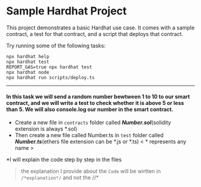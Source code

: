 # Sample Hardhat Project

This project demonstrates a basic Hardhat use case. It comes with a sample contract, a test for that contract, and a script that deploys that contract.

Try running some of the following tasks:

```shell
npx hardhat help
npx hardhat test
REPORT_GAS=true npx hardhat test
npx hardhat node
npx hardhat run scripts/deploy.ts
```
---
#### **In this task we will send a random number bewtween 1 to 10 to our smart contract, and we will write a test to check whether it is above 5 or less than 5. We will also console.log our number in the smart contract.**

- Create a new file in `contracts` folder called ***Number.sol***(solidity extension is always *.sol)
- Then create a new file called Number.ts in `test` folder called ***Number.ts***(ethers file extension can be *.js or *.ts)  < * represents any name >

*I will explain the code step by step in the files 
> the explanation I provide about the `Code` will be wirtten in `/*explanation*/` and not the //*
